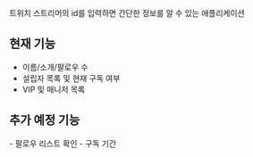 트위치 스트리머의 id를 입력하면 간단한 정보를 알 수 있는 애플리케이션

<h2>현재 기능</h2>

 - 이름/소개/팔로우 수
 - 설립자 목록 및 현재 구독 여부
 - VIP 및 매니저 목록


<h2>추가 예정 기능</h2>
 - 팔로우 리스트 확인
 - 구독 기간 